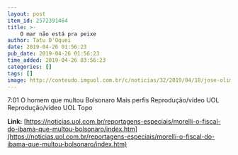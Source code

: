 ```yaml
---
layout: post
item_id: 2572391464
title: >-
    O mar não está pra peixe
author: Tatu D'Oquei
date: 2019-04-26 01:56:23
pub_date: 2019-04-26 01:56:23
time_added: 2019-04-26 03:56:23
categories: []
tags: []
image: http://conteudo.imguol.com.br/c/noticias/32/2019/04/18/jose-olimpio-augusto-morelli-1555613871105_v2_1920x1080.jpg
---
```


7:01 O homem que multou Bolsonaro Mais perfis Reprodução/vídeo UOL Reprodução/vídeo UOL Topo

**Link:** [https://noticias.uol.com.br/reportagens-especiais/morelli-o-fiscal-do-ibama-que-multou-bolsonaro/index.htm](https://noticias.uol.com.br/reportagens-especiais/morelli-o-fiscal-do-ibama-que-multou-bolsonaro/index.htm)

